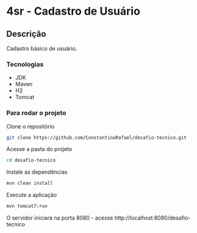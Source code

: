 # 4sr - Cadastro de Usuário

## Descrição
Cadastro básico de usuário.

### Tecnologias
- JDK
- Maven
- H2
- Tomcat

### Para rodar o projeto
Clone o repositório
```bash
git clone https://github.com/ConstantinoRafael/desafio-tecnico.git
```

Acesse a pasta do projeto
```bash
cd desafio-tecnico
```

Instale as dependências
```bash
mvn clean install
```

Execute a aplicação
```bash
mvn tomcat7:run
```

O servidor iniciará na porta 8080 - acesse http://localhost:8080/desafio-tecnico







